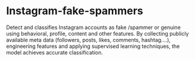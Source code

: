 # Instagram-fake-spammers
Detect and classifies Instagram accounts as fake /spammer or genuine using behavioral, profile, content and other features. By collecting publicly available meta data (followers, posts, likes, comments, hashtag….), engineering features and applying supervised learning techniques, the model achieves accurate classification.
